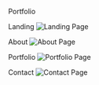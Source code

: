 Portfolio

Landing
![Landing Page](assets/Screenshots/landing.png)

About
![About Page](assets/Screenshots/about.png)

Portfolio
![Portfolio Page](assets/Screenshots/portfolio.png)

Contact
![Contact Page](assets/Screenshots/contact.png)

